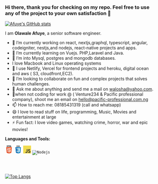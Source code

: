 ### Hi there, thank you for checking on my repo. Feel free to use any of the project to your own satisfaction 👋

[![Afuye's GitHub stats](https://github-readme-stats.vercel.app/api?username=walosha&count_private=true&show_icons=true&theme=onedark)](https://github.com/anuraghazra/github-readme-stats)



I am **Olawale Afuye**, a senior software engineer.

- 🔭 I’m currently working on react, nextjs,graphql, typescript, angular, codeigniter, nestjs,and nodejs, react-native projects and apps.
- 🔭 I’m currently learning on Vuejs. PHP,Laravel and Java.
- 🔭 I’m into Mysql, postgres and mongodb databases.
- I love Macbook and Linux operating systems
- 🔭 I use Netlify, Vercel for frontend projects and heroku, digital ocean and aws ( S3, cloudfront,EC2).
- 👯 I’m looking to collaborate on fun and complex projects that solves human challenges.
- 💬 Ask me about anything and send me a mail on walosha@yahoo.com.
- 🍍when not coding for work @ ( Venture234 & Pacific professional company), shoot me an email on hello@pacific-professional.com.ng
- 📫 How to reach me: 08185431319 (call and whatsapp)
- 😄 I love to read stuff on life, programming, Music, Movies and entertainment at large
- ⚡ Fun fact: I love video games, watching crime, horror, war and epic movies!

**Languages and Tools:**

<code><img alt="HTML5" width="26px" src="https://raw.githubusercontent.com/github/explore/80688e429a7d4ef2fca1e82350fe8e3517d3494d/topics/html/html.png" /></code>
<code><img alt="CSS3" width="26px" src="https://raw.githubusercontent.com/github/explore/80688e429a7d4ef2fca1e82350fe8e3517d3494d/topics/css/css.png" /></code>
<code><img alt="JavaScript" width="26px" src="https://raw.githubusercontent.com/github/explore/80688e429a7d4ef2fca1e82350fe8e3517d3494d/topics/javascript/javascript.png" /></code>
<code><img alt="Nodejs" width="26px" src="https://nodejs.org/static/images/logo.svg" /></code>

<br />
<br />
<!-- <img align="left" alt="Olawale's Github Stats" src="https://github-readme-stats.vercel.app/api?username=itzpradip&show_icons=true&hide_border=true" /> -->

[website]: https://www.waleafuye.cf/
[twitter]: https://twitter.com/afuye_dev
[facebook]: https://www.facebook.com/havater
[linkedin]: https://www.linkedin.com/in/afuye-olawale-687130b/

[![Top Langs](https://github-readme-stats.vercel.app/api/top-langs/?username=walosha&layout=compact)](https://github.com/anuraghazra/github-readme-stats)


